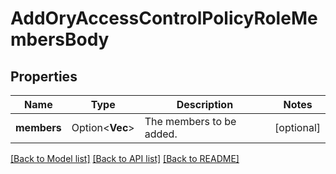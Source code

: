# AddOryAccessControlPolicyRoleMembersBody

## Properties

Name | Type | Description | Notes
------------ | ------------- | ------------- | -------------
**members** | Option<**Vec<String>**> | The members to be added. | [optional]

[[Back to Model list]](../README.md#documentation-for-models) [[Back to API list]](../README.md#documentation-for-api-endpoints) [[Back to README]](../README.md)


